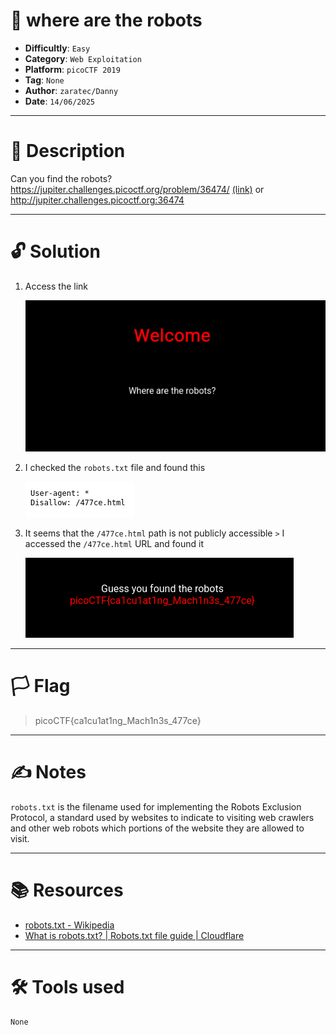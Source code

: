 # :briefcase: where are the robots

- **Difficultly**: `Easy`
- **Category**: `Web Exploitation`
- **Platform**: `picoCTF 2019`
- **Tag**: `None`
- **Author**: `zaratec/Danny`
- **Date**: `14/06/2025`

---

# :pencil: Description

Can you find the robots? https://jupiter.challenges.picoctf.org/problem/36474/ [(link)](https://play.picoctf.org/practice/challenge/4) or http://jupiter.challenges.picoctf.org:36474

---

# :unlock: Solution

1. Access the link

    ![image1](images/image1.png)

2. I checked the `robots.txt` file and found this

    ![image2](images/image2.png)

3. It seems that the `/477ce.html` path is not publicly accessible `>` I accessed the `/477ce.html` URL and found it

    ![image3](images/image3.png)

---

# :white_flag: Flag

>  picoCTF{ca1cu1at1ng_Mach1n3s_477ce}

---

# :writing_hand: Notes

`robots.txt` is the filename used for implementing the Robots Exclusion Protocol, a standard used by websites to indicate to visiting web crawlers and other web robots which portions of the website they are allowed to visit.

---

# :books: Resources

- [robots.txt - Wikipedia](https://en.m.wikipedia.org/wiki/Robots.txt)
- [What is robots.txt? | Robots.txt file guide | Cloudflare](https://www.cloudflare.com/learning/bots/what-is-robots-txt/)

---

# :hammer_and_wrench: Tools used

`None`

